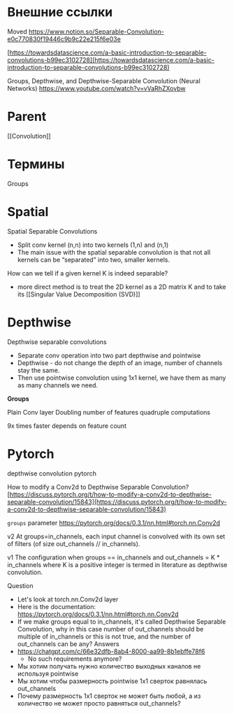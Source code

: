 
# Внешние ссылки

Moved
https://www.notion.so/Separable-Convolution-e0c770830f19446c9b9c22e215f6e03e

[https://towardsdatascience.com/a-basic-introduction-to-separable-convolutions-b99ec3102728](https://towardsdatascience.com/a-basic-introduction-to-separable-convolutions-b99ec3102728)

Groups, Depthwise, and Depthwise-Separable Convolution (Neural Networks)
https://www.youtube.com/watch?v=vVaRhZXovbw

# Parent

[[Convolution]]

# Термины

Groups

# Spatial

Spatial Separable Convolutions
- Split conv kernel (n,n) into two kernels (1,n) and (n,1)
- The main issue with the spatial separable convolution is that not all kernels can be “separated” into two, smaller kernels.

How can we tell if a given kernel K is indeed separable?
- more direct method is to treat the 2D kernel as a 2D matrix K and to take its [[Singular Value Decomposition (SVD)]]

# Depthwise

Depthwise separable convolutions
- Separate conv operation into two part depthwise and pointwise
- Depthwise - do not change the depth of an image, number of channels stay the same.
- Then use pointwise convolution using 1x1 kernel, we have them as many as many channels we need.


**Groups**

Plain Conv layer
Doubling number of features quadruple computations

9x times faster
depends on feature count

# Pytorch

depthwise convolution pytorch

How to modify a Conv2d to Depthwise Separable Convolution?
[https://discuss.pytorch.org/t/how-to-modify-a-conv2d-to-depthwise-separable-convolution/15843](https://discuss.pytorch.org/t/how-to-modify-a-conv2d-to-depthwise-separable-convolution/15843)

`groups` parameter
https://pytorch.org/docs/0.3.1/nn.html#torch.nn.Conv2d

v2
At groups=in_channels, each input channel is convolved with its own set of filters (of size out_channels // in_channels).

v1
The configuration when groups == in_channels and out_channels = K * in_channels where K is a positive integer is termed in literature as depthwise convolution.

Question
- Let's look at torch.nn.Conv2d layer
- Here is the documentation: https://pytorch.org/docs/0.3.1/nn.html#torch.nn.Conv2d
- If we make groups equal to in_channels, it's called Depthwise Separable Convolution, why in this case number of out_channels should be multiple of in_channels or this is not true, and the number of out_channels can be any?
Answers
- https://chatgpt.com/c/66e32dfb-8ab4-8000-aa99-8b1ebffe78f6
	- No such requirements anymore?
- Мы хотим получать нужно количество выходных каналов не используя pointwise
- Мы хотим чтобы размерность pointwise 1x1 сверток равнялась out_channels
- Почему размерность 1x1 сверток не может быть любой, а из количество не может просто равняться out_channels?